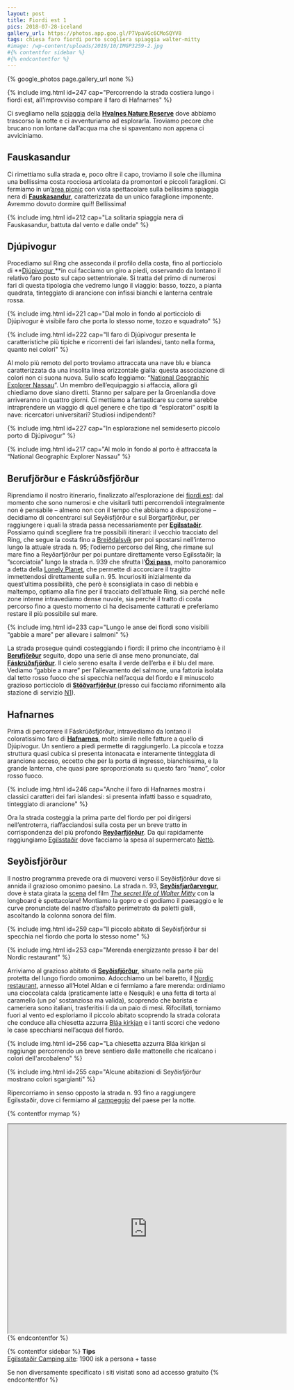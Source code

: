 ```yaml
---
layout: post
title: Fiordi est 1
pics: 2018-07-28-iceland
gallery_url: https://photos.app.goo.gl/P7VpaVGc6CMoSQYV8
tags: chiesa faro fiordi porto scogliera spiaggia walter-mitty
#image: /wp-content/uploads/2019/10/IMGP3259-2.jpg
#{% contentfor sidebar %}
#{% endcontentfor %}
---
```


{% google_photos page.gallery_url none %}

{% include img.html id=247 cap="Percorrendo la strada costiera lungo i fiordi est, all'improvviso compare il faro di Hafnarnes" %}

Ci svegliamo nella [spiaggia](https://www.park4night.com/lieu/39281//Picnic-area#.XDO_8jAo_if) della [**Hvalnes Nature Reserve**](https://www.nat.is/travelguideeng/plofin_hvalnes.htm) dove abbiamo trascorso la notte e ci avventuriamo ad esplorarla. Troviamo pecore che brucano non lontane dall’acqua ma che si spaventano non appena ci avviciniamo.

## Fauskasandur

Ci rimettiamo sulla strada e, poco oltre il capo, troviamo il sole che illumina una bellissima costa rocciosa articolata da promontori e piccoli faraglioni. Ci fermiamo in un’[area picnic](https://park4night.com/lieu/111259/#prettyPhoto) con vista spettacolare sulla bellissima spiaggia nera di **[Fauskasandur](https://mapcarta.com/17609446)**, caratterizzata da un unico faraglione imponente. Avremmo dovuto dormire qui!! Bellissima!

{% include img.html id=212 cap="La solitaria spiaggia nera di Fauskasandur, battuta dal vento e dalle onde" %}

## Djúpivogur

Procediamo sul Ring che asseconda il profilo della costa, fino al porticciolo di **[Djúpivogur ](https://www.east.is/en/inspiration/town/djupivogur)**in cui facciamo un giro a piedi, osservando da lontano il relativo faro posto sul capo settentrionale. Si tratta del primo di numerosi fari di questa tipologia che vedremo lungo il viaggio: basso, tozzo, a pianta quadrata, tinteggiato di arancione con infissi bianchi e lanterna centrale rossa.

{% include img.html id=221 cap="Dal molo in fondo al porticciolo di Djúpivogur è visibile faro che porta lo stesso nome, tozzo e squadrato" %}

{% include img.html id=222 cap="Il faro di Djúpivogur presenta le caratteristiche più tipiche e ricorrenti dei fari islandesi, tanto nella forma, quanto nei colori" %}

Al molo più remoto del porto troviamo attraccata una nave blu e bianca caratterizzata da una insolita linea orizzontale gialla: questa associazione di colori non ci suona nuova. Sullo scafo leggiamo: “[National Geographic Explorer Nassau](https://www.nationalgeographic.com/expeditions/ships/national-geographic-explorer/)”. Un membro dell’equipaggio si affaccia, allora gli chiediamo dove siano diretti. Stanno per salpare per la Groenlandia dove arriveranno in quattro giorni. Ci mettiamo a fantasticare su come sarebbe intraprendere un viaggio di quel genere e che tipo di “esploratori” ospiti la nave: ricercatori universitari? Studiosi indipendenti?

{% include img.html id=227 cap="In esplorazione nel semideserto piccolo porto di Djúpivogur" %}

{% include img.html id=217 cap="Al molo in fondo al porto è attraccata la “National Geographic Explorer Nassau" %}

## Berufjörður e Fáskrúðsfjörður

Riprendiamo il nostro itinerario, finalizzato all’esplorazione dei [fiordi est](https://guidetoiceland.is/travel-iceland/drive/east-fjords): dal momento che sono numerosi e che visitarli tutti percorrendoli integralmente non è pensabile – almeno non con il tempo che abbiamo a disposizione – decidiamo di concentrarci sul Seyðisfjörður e sul Borgarfjörður, per raggiungere i quali la strada passa necessariamente per [**Egilsstaðir**](http://www.visitegilsstadir.is/en). Possiamo quindi scegliere fra tre possibili itinerari: il vecchio tracciato del Ring, che segue la costa fino a [Breiðdalsvík](https://www.east.is/en/inspiration/town/breiddalsvik) per poi spostarsi nell’interno lungo la attuale strada n. 95; l’odierno percorso del Ring, che rimane sul mare fino a Reyðarfjörður per poi puntare direttamente verso Egilsstaðir; la ”scorciatoia” lungo la strada n. 939 che sfrutta l’[**Öxi pass**](https://www.dangerousroads.org/europe/iceland/6361-%C3%B6xi-pass.html), molto panoramico a detta della [Lonely Planet](https://shop.lonelyplanetitalia.it/prodotto/guida-di-viaggio-islanda), che permette di accorciare il tragitto immettendosi direttamente sulla n. 95. Incuriositi inizialmente da quest’ultima possibilità, che però è sconsigliata in caso di nebbia e maltempo, optiamo alla fine per il tracciato dell’attuale Ring, sia perché nelle zone interne intravediamo dense nuvole, sia perché il tratto di costa percorso fino a questo momento ci ha decisamente catturati e preferiamo restare il più possibile sul mare.

{% include img.html id=233 cap="Lungo le anse dei fiordi sono visibili “gabbie a mare” per allevare i salmoni" %}

La strada prosegue quindi costeggiando i fiordi: il primo che incontriamo è il [**Berufjörður**](https://www.viamichelin.it/web/Sito-Turistico/Djupivogur-_-Berufjordur-11n3t8wdx) seguito, dopo una serie di anse meno pronunciate, dal [**Fáskrúðsfjörður**](https://www.east.is/en/inspiration/town/faskrudsfjordur). Il cielo sereno esalta il verde dell’erba e il blu del mare. Vediamo “gabbie a mare” per l’allevamento del salmone, una fattoria isolata dal tetto rosso fuoco che si specchia nell’acqua del fiordo e il minuscolo grazioso porticciolo di **[Stöðvarfjörður ](https://www.east.is/en/inspiration/town/stodvarfjordur)**(presso cui facciamo rifornimento alla stazione di servizio [N1](https://www.n1.is/en)).

## Hafnarnes

Prima di percorrere il Fáskrúðsfjörður, intravediamo da lontano il coloratissimo faro di [**Hafnarnes**](https://www.south.is/en/moya/toy/index/place/hafnarnes-lighthouse-and-viewpoint), molto simile nelle fatture a quello di Djúpivogur. Un sentiero a piedi permette di raggiungerlo. La piccola e tozza struttura quasi cubica si presenta intonacata e interamente tinteggiata di arancione acceso, eccetto che per la porta di ingresso, bianchissima, e la grande lanterna, che quasi pare sproporzionata su questo faro “nano”, color rosso fuoco.

{% include img.html id=246 cap="Anche il faro di Hafnarnes mostra i classici caratteri dei fari islandesi: si presenta infatti basso e squadrato, tinteggiato di arancione" %}

Ora la strada costeggia la prima parte del fiordo per poi dirigersi nell’entroterra, riaffacciandosi sulla costa per un breve tratto in corrispondenza del più profondo [**Reyðarfjörður**](https://www.east.is/en/inspiration/town/reydarfjordur). Da qui rapidamente raggiungiamo [Egilsstaðir](http://www.visitegilsstadir.is/en) dove facciamo la spesa al supermercato [Nettò](https://netto.is/).

## Seyðisfjörður

Il nostro programma prevede ora di muoverci verso il Seyðisfjörður dove si annida il grazioso omonimo paesino. La strada n. 93, **[Seyðisfjarðarvegur](https://it.wikipedia.org/wiki/Sey%C3%B0isfjar%C3%B0arvegur)**, dove è stata girata la [scena](https://www.youtube.com/watch?time_continue=1&v=cT_Wuzag6VU) del film *[The secret life of Walter Mitty](https://en.wikipedia.org/wiki/The_Secret_Life_of_Walter_Mitty_(2013_film))* con la longboard è spettacolare! Montiamo la gopro e ci godiamo il paesaggio e le curve pronunciate del nastro d’asfalto perimetrato da paletti gialli, ascoltando la colonna sonora del film.

{% include img.html id=259 cap="Il piccolo abitato di Seyðisfjörður si specchia nel fiordo che porta lo stesso nome" %}

{% include img.html id=253 cap="Merenda energizzante presso il bar del Nordic restaurant" %}
 
Arriviamo al grazioso abitato di **[Seyðisfjörður](https://www.visitseydisfjordur.com/)**, situato nella parte più protetta del lungo fiordo omonimo. Adocchiamo un bel baretto, il [Nordic restaurant](https://www.facebook.com/aldanhotel/), annesso all’Hotel Aldan e ci fermiamo a fare merenda: ordiniamo una cioccolata calda (praticamente latte e Nesquik) e una fetta di torta al caramello (un po’ sostanziosa ma valida), scoprendo che barista e cameriera sono italiani, trasferitisi lì da un paio di mesi. Rifocillati, torniamo fuori al vento ed esploriamo il piccolo abitato scoprendo la strada colorata che conduce alla chiesetta azzurra [Bláa kirkjan](https://www.visitseydisfjordur.com/is/project/blaa-kirkjan/) e i tanti scorci che vedono le case specchiarsi nell’acqua del fiordo.

{% include img.html id=256 cap="La chiesetta azzurra Bláa kirkjan si raggiunge percorrendo un breve sentiero dalle mattonelle che ricalcano i colori dell'arcobaleno" %}

{% include img.html id=255 cap="Alcune abitazioni di Seyðisfjörður mostrano colori sgargianti" %}

Ripercorriamo in senso opposto la strada n. 93 fino a raggiungere Egilsstaðir, dove ci fermiamo al [campeggio](https://park4night.com/lieu/110736/#.XDkL5VySPic) del paese per la notte.

{% contentfor mymap %}
<iframe src="https://www.google.com/maps/d/embed?mid=1U290yH9fVQndFG60VB08tNe_MGHNRUAn&ehbc=2E312F" width="640" height="480"></iframe>
{% endcontentfor %}

{% contentfor sidebar %}
**Tips**  
[Egilsstaðir Camping site](http://www.visitegilsstadir.is/en/where-to-stay/egilsstadir-camping-ground): 1900 isk a persona + tasse

Se non diversamente specificato i siti visitati sono ad accesso gratuito
{% endcontentfor %}